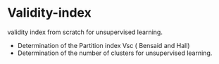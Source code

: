 # Validity-index
validity index from scratch for unsupervised learning.
- Determination of the Partition index Vsc ( Bensaid and Hall)
- Determination of the number of clusters for unsupervised learning.
